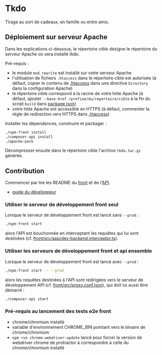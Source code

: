 # Tkdo

Tirage au sort de cadeaux, en famille ou entre amis.

## Déploiement sur serveur Apache

Dans les explications ci-dessous, le *répertoire cible* désigne le répertoire du serveur Apache
où sera installé tkdo.

Pré-requis :
- le module `mod_rewrite` est installé sur votre serveur Apache
- l'utilisation de fichiers `.htaccess` dans le répertoire cible est autorisée 
  (à défaut, copier le contenu de [.htaccess](./.htaccess) dans une directive `Directory` dans la configuration Apache)
- le répertoire cible correspond à la racine de votre hôte Apache
  (à défaut, ajouter `--base-href /prefixe/du/repertoire/cible` à la fin du script `build` dans [package.json](./package.json))
- votre hôte Apache est accessible en HTTPS
  (à défaut, commenter la règle de redirection vers HTTPS dans [.htaccess](./.htaccess))

Installer les dépendances, construire et packager :

```bash
./npm-front install
./composer-api install
./apache-pack
```

Décompresser ensuite dans le répertoire cible l'archive `tkdo.tar.gz` générée.

## Contribution

Commencer par lire les README du [front](./front/README.md) et de l'[API](./api/README.md).

- [guide du développeur](./CONTRIBUTING.md)

### Utiliser le serveur de développement front seul

Lorsque le serveur de développement front est lancé sans `--prod` :

```bash
./npm-front start
```

alors l'API est bouchonnée en interceptant les requêtes qui lui sont destinées
(cf. [front/src/app/dev-backend.interceptor.ts](./front/src/app/dev-backend.interceptor.ts)).

### Utiliser les serveurs de développement front et api ensemble

Lorsque le serveur de développement front est lancé avec `--prod` :

```bash
./npm-front start -- --prod
```

alors les requêtes destinées à l'API sont redirigées vers le serveur de développement API
(cf. [front/src/proxy.conf.json](./front/src/proxy.conf.json)),
qui doit lui aussi être démarré :

```bash
./composer-api start
```

### Pré-requis au lancement des tests e2e front

- chrome/chromium installé
- variable d'environnement CHROME_BIN pointant vers le binaire de chrome/chromium
- `npm run chrome-webdriver-update` lancé pour forcer la version de webdriver chrome de protractor
  à correspondre à celle du chrome/chromium installé
